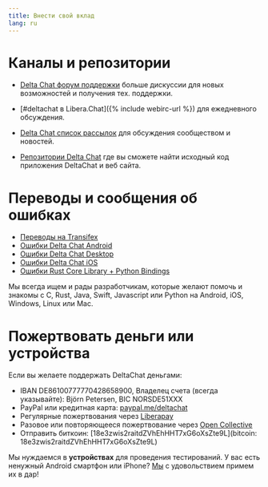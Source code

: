 ```yaml
---
title: Внести свой вклад
lang: ru
---
```


# Каналы и репозитории

- [Delta Chat форум поддержки](https://support.delta.chat) больше
  дискуссии для новых возможностей и получения тех. поддержки.

- [#deltachat в Libera.Chat]({% include webirc-url %}) для ежедневного обсуждения.

- [Delta Chat список
  рассылок](https://lists.codespeak.net/postorius/lists/delta.codespeak.net/) 
  для обсуждения сообществом и новостей.

- [Репозитории Delta Chat](https://github.com/deltachat/) где вы сможете 
  найти исходный код приложения DeltaChat и веб сайта.

# Переводы и сообщения об ошибках

- [Переводы на Transifex](https://www.transifex.com/delta-chat/public/)
- [Ошибки Delta Chat Android](https://github.com/deltachat/deltachat-android/issues)
- [Ошибки Delta Chat Desktop](https://github.com/deltachat/deltachat-desktop/issues)
- [Ошибки Delta Chat iOS](https://github.com/deltachat/deltachat-ios/issues)
- [Ошибки Rust Core Library + Python Bindings](https://github.com/deltachat/deltachat-core-rust/issues)

Мы всегда ищем и рады разработчикам, которые желают помочь и знакомы с 
C, Rust, Java, Swift, Javascript или Python на Android, iOS, Windows, Linux или Mac.


# Пожертвовать деньги или устройства

Если вы желаете поддержать DeltaChat деньгами:

- IBAN DE86100777770428658900, Владелец счета (всегда указывайте): Björn Petersen, BIC NORSDE51XXX
- PayPal или кредитная карта: [paypal.me/deltachat](https://paypal.me/deltachat/20)
- Регулярные пожертвования через [Liberapay](https://liberapay.com/delta.chat/)
- Разовое или повторяющееся пожертвование через [Open Collective](https://opencollective.com/delta-chat/donate)
- Отправить биткоин: [18e3zwis2raitdZVhEhHHT7xG6oXsZte9L](bitcoin: 18e3zwis2raitdZVhEhHHT7xG6oXsZte9L)

Мы нуждаемся в **устройствах** для проведения тестирований. У вас есть ненужный Android смартфон или iPhone?
[Мы](imprint) с удовольствием примем их в дар!
